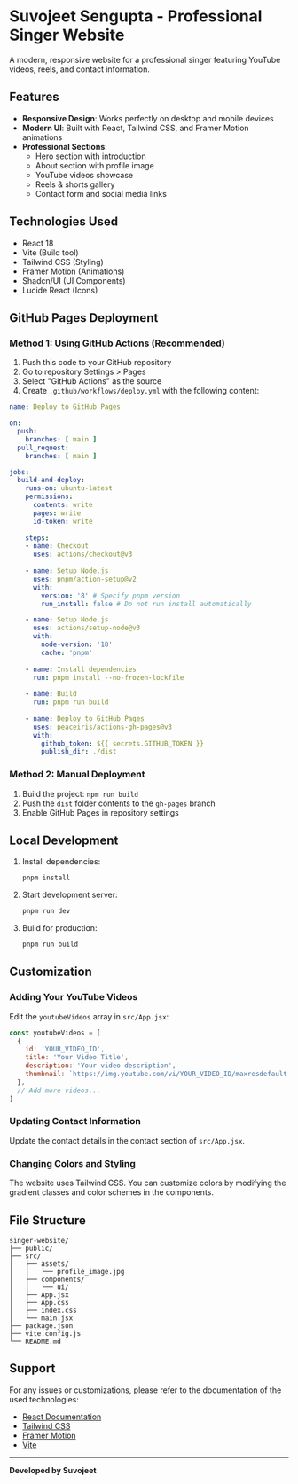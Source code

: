 # Suvojeet Sengupta - Professional Singer Website

A modern, responsive website for a professional singer featuring YouTube videos, reels, and contact information.

## Features

- **Responsive Design**: Works perfectly on desktop and mobile devices
- **Modern UI**: Built with React, Tailwind CSS, and Framer Motion animations
- **Professional Sections**:
  - Hero section with introduction
  - About section with profile image
  - YouTube videos showcase
  - Reels & shorts gallery
  - Contact form and social media links

## Technologies Used

- React 18
- Vite (Build tool)
- Tailwind CSS (Styling)
- Framer Motion (Animations)
- Shadcn/UI (UI Components)
- Lucide React (Icons)

## GitHub Pages Deployment

### Method 1: Using GitHub Actions (Recommended)

1. Push this code to your GitHub repository
2. Go to repository Settings > Pages
3. Select "GitHub Actions" as the source
4. Create `.github/workflows/deploy.yml` with the following content:

```yaml
name: Deploy to GitHub Pages

on:
  push:
    branches: [ main ]
  pull_request:
    branches: [ main ]

jobs:
  build-and-deploy:
    runs-on: ubuntu-latest
    permissions:
      contents: write
      pages: write
      id-token: write
    
    steps:
    - name: Checkout
      uses: actions/checkout@v3
      
    - name: Setup Node.js
      uses: pnpm/action-setup@v2
      with:
        version: '8' # Specify pnpm version
        run_install: false # Do not run install automatically

    - name: Setup Node.js
      uses: actions/setup-node@v3
      with:
        node-version: '18'
        cache: 'pnpm'
        
    - name: Install dependencies
      run: pnpm install --no-frozen-lockfile
      
    - name: Build
      run: pnpm run build
      
    - name: Deploy to GitHub Pages
      uses: peaceiris/actions-gh-pages@v3
      with:
        github_token: ${{ secrets.GITHUB_TOKEN }}
        publish_dir: ./dist
```

### Method 2: Manual Deployment

1. Build the project: `npm run build`
2. Push the `dist` folder contents to the `gh-pages` branch
3. Enable GitHub Pages in repository settings

## Local Development

1. Install dependencies:
   ```bash
   pnpm install
   ```

2. Start development server:
   ```bash
   pnpm run dev
   ```

3. Build for production:
   ```bash
   pnpm run build
   ```

## Customization

### Adding Your YouTube Videos

Edit the `youtubeVideos` array in `src/App.jsx`:

```javascript
const youtubeVideos = [
  {
    id: 'YOUR_VIDEO_ID',
    title: 'Your Video Title',
    description: 'Your video description',
    thumbnail: `https://img.youtube.com/vi/YOUR_VIDEO_ID/maxresdefault.jpg`
  },
  // Add more videos...
]
```

### Updating Contact Information

Update the contact details in the contact section of `src/App.jsx`.

### Changing Colors and Styling

The website uses Tailwind CSS. You can customize colors by modifying the gradient classes and color schemes in the components.

## File Structure

```
singer-website/
├── public/
├── src/
│   ├── assets/
│   │   └── profile_image.jpg
│   ├── components/
│   │   └── ui/
│   ├── App.jsx
│   ├── App.css
│   ├── index.css
│   └── main.jsx
├── package.json
├── vite.config.js
└── README.md
```

## Support

For any issues or customizations, please refer to the documentation of the used technologies:
- [React Documentation](https://react.dev/)
- [Tailwind CSS](https://tailwindcss.com/)
- [Framer Motion](https://www.framer.com/motion/)
- [Vite](https://vitejs.dev/)

---

**Developed by Suvojeet**

